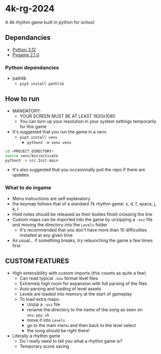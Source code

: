 # 4k-rg-2024

A 4k rhythm game built in python for school

## Dependancies

- [Python 3.12](https://www.python.org/downloads/)
- [Pygame 2.1.0](https://www.pygame.org/wiki/GettingStarted)

### Python dependancies

- pathlib
  - `pip3 install pathlib`

## How to run

- MANDATORY:
  - YOUR SCREEN MUST BE AT LEAST 1920x1080
  - You can turn up your resolution in your system settings temporarily for this game
- It's suggested that you run the game in a venv
  - `pip3 install venv`
    - `python3 -m venv venv`

```zsh
cd <PROJECT_DIRECTORY>
source venv/bin/activate
python3 -m src.Init.main
```

- It's also suggested that you occasionally pull the repo if there are updates

### What to do ingame

- Menu instructions are self explanatory
- the keymap follows that of a standard 7k rhythm game: s, d, f, space, j, k, l
- Hold notes should be released as their bodies finish crossing the line
- Custom maps can be imported into the game by unzipping a `.osz` file and moving the directory into the `Levels` folder
  - It's recommended that you don't have more than 10 difficulties installed at any given time
- As usual... if something breaks, try relaunching the game a few times first
  
## CUSTOM FEATURES

- High extensibility with custom imports (this counts as quite a few)
  - Can read typical `.osu` format level files
  - Extremely high room for expansion with full parsing of the files
  - Auto parsing and loading of level assets
  - Levels are loaded into memory at the start of gameplay
  - To load extra maps:
    - Unzip a `.osz` file
    - rename the directory to the name of the song as seen on `osu.ppy.sh`
    - move it into `Levels`
    - go to the main menu and then back to the level select
    - the song should be right there!
- Literally a rhythm game
  - Do I really need to tell you what a rhythm game is?
  - Temporary score saving
